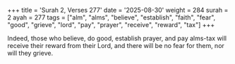 +++
title = 'Surah 2, Verses 277'
date = '2025-08-30'
weight = 284
surah = 2
ayah = 277
tags = ["alm", "alms", "believe", "establish", "faith", "fear", "good", "grieve", "lord", "pay", "prayer", "receive", "reward", "tax"]
+++

Indeed, those who believe, do good, establish prayer, and pay alms-tax will receive their reward from their Lord, and there will be no fear for them, nor will they grieve.